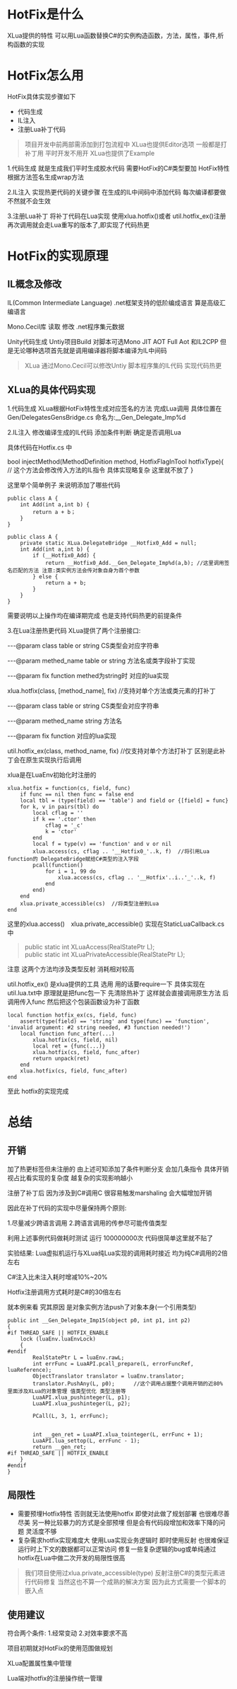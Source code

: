 # HotFix是什么 #
XLua提供的特性 可以用Lua函数替换C#的实例构造函数，方法，属性，事件,析构函数的实现  

# HotFix怎么用 #
HotFix具体实现步骤如下
+ 代码生成
+ IL注入
+ 注册Lua补丁代码

> 项目开发中前两部需添加到打包流程中 XLua也提供Editor选项 一般都是打补丁用 平时开发不用开
> XLua也提供了Example

1.代码生成 
就是生成我们平时生成胶水代码 需要HotFix的C#类型要加 HotFix特性 根据方法签名生成wrap方法

2.IL注入
实现热更代码的关键步骤 在生成的IL中间码中添加代码 每次编译都要做 不然就不会生效

3.注册Lua补丁
将补丁代码在Lua实现 使用xlua.hotfix()或者 util.hotfix_ex()注册 再次调用就会走Lua重写的版本了,即实现了代码热更

# HotFix的实现原理 #
## IL概念及修改 ##
IL(Common Intermediate Language) .net框架支持的低阶编成语言 算是高级汇编语言

Mono.Cecil库 读取 修改 .net程序集元数据 

Unity代码生成 Untiy项目Build 对脚本可选Mono JIT AOT Full Aot 和IL2CPP
但是无论哪种选项首先就是调用编译器将脚本编译为IL中间码

> XLua 通过Mono.Cecil可以修改Untiy 脚本程序集的IL代码 实现代码热更

## XLua的具体代码实现 ##

1.代码生成
XLua根据HotFix特性生成对应签名的方法 完成Lua调用 具体位置在Gen/DelegatesGensBridge.cs
命名为:__Gen_Delegate_Imp%d

2.IL注入 
修改编译生成的IL代码 添加条件判断 确定是否调用Lua

具体代码在Hotfix.cs 中

bool injectMethod(MethodDefinition method, HotfixFlagInTool hotfixType){
    // 这个方法会修改传入方法的IL指令  具体实现略复杂 这里就不放了
}

这里举个简单例子 来说明添加了哪些代码 

```
public class A {
    int Add(int a,int b) {
        return a + b；
    }
}

public class A {
    private static XLua.DelegateBridge __Hotfix0_Add = null;
    int Add(int a,int b) {
        if (__Hotfix0_Add) {
            return __Hotfix0_Add.__Gen_Delegate_Imp%d(a,b); //这里调用签名匹配的方法 注意:类实例方法会传对象自身为首个参数
        } else {
            return a + b;
        }
    }
}
```

需要说明以上操作均在编译期完成 也是支持代码热更的前提条件

3.在Lua注册热更代码
    XLua提供了两个注册接口:

---@param class table or string CS类型会对应字符串

---@param methed_name table or string  方法名或类字段补丁实现

---@param fix function methed为string时 对应的lua实现

xlua.hotfix(class, [method_name], fix)  //支持对单个方法或类元素的打补丁

---@param class table or string CS类型会对应字符串

---@param methed_name string  方法名

---@param fix function 对应的lua实现

util.hotfix_ex(class, method_name, fix)  //仅支持对单个方法打补丁 区别是此补丁会在原生实现执行后调用

xlua是在LuaEnv初始化时注册的 
```
xlua.hotfix = function(cs, field, func)
    if func == nil then func = false end
    local tbl = (type(field) == 'table') and field or {[field] = func}
    for k, v in pairs(tbl) do
        local cflag = ''
        if k == '.ctor' then
            cflag = '_c'
            k = 'ctor'
        end
        local f = type(v) == 'function' and v or nil
        xlua.access(cs, cflag .. '__Hotfix0_'..k, f)  //将引用Lua function的 DelegateBridge赋给C#类型的注入字段
        pcall(function()
            for i = 1, 99 do
                xlua.access(cs, cflag .. '__Hotfix'..i..'_'..k, f)
            end
        end)
    end
    xlua.private_accessible(cs)  //将类型注册到Lua
end
```

这里的xlua.access()　xlua.private_accessible() 实现在StaticLuaCallback.cs 中
> public static int XLuaAccess(RealStatePtr L);       
> public static int XLuaPrivateAccessible(RealStatePtr L);

注意 这两个方法均涉及类型反射 消耗相对较高

util.hotfix_ex() 是xlua提供的工具 选用 用的话要require一下 具体实现在util.lua.txt中
原理就是把func包一下
先清除热补丁 这样就会直接调用原生方法
后调用传入func 然后把这个包装函数设为补丁函数
```
local function hotfix_ex(cs, field, func)
    assert(type(field) == 'string' and type(func) == 'function', 'invalid argument: #2 string needed, #3 function needed!')
    local function func_after(...)
        xlua.hotfix(cs, field, nil)
        local ret = {func(...)}
        xlua.hotfix(cs, field, func_after)
        return unpack(ret)
    end
    xlua.hotfix(cs, field, func_after)
end
```

至此 hotfix的实现完成

# 总结 #

## 开销 ##
加了热更标签但未注册的 由上述可知添加了条件判断分支 会加几条指令 具体开销视占比看实现的复杂度 越复杂的实现影响越小

注册了补丁后 因为涉及到C#调用C 很容易触发marshaling 会大幅增加开销

因此在补丁代码的实现中尽量保持两个原则:

1.尽量减少跨语言调用  2.跨语言调用的传参尽可能传值类型

利用上述事例代码做耗时测试 运行 100000000次  代码很简单这里就不贴了

实验结果:
Lua虚拟机运行与XLua纯Lua实现的调用耗时接近 均为纯C#调用的2倍左右

C#注入比未注入耗时增减10%~20%

Hotfix注册调用方式耗时是C#的30倍左右 

就本例来看 究其原因 是对象实例方法push了对象本身(一个引用类型)

```
public int __Gen_Delegate_Imp15(object p0, int p1, int p2)
{
#if THREAD_SAFE || HOTFIX_ENABLE
    lock (luaEnv.luaEnvLock)
    {
#endif
        RealStatePtr L = luaEnv.rawL;
        int errFunc = LuaAPI.pcall_prepare(L, errorFuncRef, luaReference);
        ObjectTranslator translator = luaEnv.translator;
        translator.PushAny(L, p0);      //这个调用占据整个调用开销的近80% 里面涉及XLua的对象管理 值类型优化 类型注册等 
        LuaAPI.xlua_pushinteger(L, p1);
        LuaAPI.xlua_pushinteger(L, p2);

        PCall(L, 3, 1, errFunc);


        int __gen_ret = LuaAPI.xlua_tointeger(L, errFunc + 1);
        LuaAPI.lua_settop(L, errFunc - 1);
        return __gen_ret;
#if THREAD_SAFE || HOTFIX_ENABLE
    }
#endif
}
```

## 局限性 ##
+ 需要预埋Hotfix特性 否则就无法使用hotfix 即使对此做了规划部署 也很难尽善尽美 另一种比较暴力的方式是全部预埋 但是会有代码段增加和效率下降的问题 灵活度不够 
+ 复杂需求hotfix实现难度大 使用Lua实现业务逻辑时 即时使用反射 也很难保证运行时上下文的数据都可以正常访问 修复一些复杂逻辑的bug或单纯通过hotfix在Lua中做二次开发的局限性很高

> 我们项目使用过xlua.private_accessible(type) 反射注册C#的类型元素进行代码修复 当然这也不算一个成熟的解决方案 因为此方式需要一个脚本的嵌入点

## 使用建议 ##
符合两个条件:
1.经常变动 2.对效率要求不高 

项目初期就对HotFix的使用范围做规划

XLua配置属性集中管理 

Lua端对hotfix的注册操作统一管理 